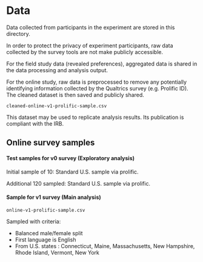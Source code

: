 # Data

Data collected from participants in the experiment are stored in this directory.

In order to protect the privacy of experiment participants, raw data collected by the survey tools are not make publicly accessible.

For the field study data (revealed preferences), aggregated data is shared in the data processing and analysis output.

For the online study, raw data is preprocessed to remove any potentially identifying information collected by the Qualtrics survey (e.g. Prolific ID). The cleaned dataset is then saved and publicly shared.

`cleaned-online-v1-prolific-sample.csv`

This dataset may be used to replicate analysis results.
Its publication is compliant with the IRB.


## Online survey samples

#### Test samples for v0 survey (Exploratory analysis)

Initial sample of 10: Standard U.S. sample via prolific.

Additional 120 sampled: Standard U.S. sample via prolific.

#### Sample for v1 survey (Main analysis)

`online-v1-prolific-sample.csv`

Sampled with criteria:
- Balanced male/female split 
- First language is English
- From U.S. states : Connecticut, Maine, Massachusetts, New Hampshire, Rhode Island, Vermont, New York
